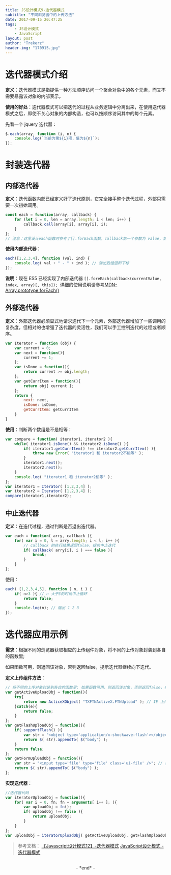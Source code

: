 ```yaml
---
title: JS设计模式9-迭代器模式
subtitle: "不同浏览器中的上传方法"
date: 2017-09-15 20:47:25
tags: 
	- JS设计模式
	- JavaScript
layout: post
author: "Trekerz"
header-img: "170915.jpg"
---
```


# **迭代器模式介绍**

**定义**：迭代器模式是指提供一种方法顺序访问一个聚合对象中的各个元素，而又不需要暴露该对象的内部表示。

**使用的好处**：迭代器模式可以把迭代的过程从业务逻辑中分离出来，在使用迭代器模式之后，即使不关心对象的内部构造，也可以按顺序访问其中的每个元素。

先看一个 jquery 迭代器：

```js
$.each(array, function (i, n) {
	console.log(`当前为第${i}项，值为${n}`);
});
```

# **封装迭代器**

## **内部迭代器**

**定义**：迭代函数内部已经定义好了迭代原则，它完全接手整个迭代过程，外部只需要一次初始调用。

```js
const each = function(array, callback) {
	for (let i = 0, len = array.length; i < len; i++) {
		callback.call(array[i], array[i], i); 
	}
};
// 注意：这里设计each函数时参考了[].forEach函数，callback第一个参数为 value，第二个参数为 index。
```

**使用内部迭代器**：

```js
each([1,2,3,4], function (val, ind) {
	console.log( val + " - " + ind ); // 输出数组值和下标
});
```

**说明**：现在 ES5 已经实现了内部迭代器 `[].foreEach(callback(currentValue, index, array)[, this]); `详细的使用说明请参考[MDN-Array.prototype.forEach()](https://developer.mozilla.org/zh-CN/docs/Web/JavaScript/Reference/Global_Objects/Array/forEach)

## **外部迭代器**

**定义**：外部迭代器必须显式地请求迭代下一个元素，外部迭代器增加了一些调用的复杂度，但相对的也增强了迭代器的灵活性，我们可以手工控制迭代的过程或者顺序。

```js
var Iterator = function (obj) {
	var current = 0;
	var next = function(){
		current += 1;
	};
	var isDone = function(){
		return current >= obj.length;
	};
	var getCurrItem = function(){
		return obj[ current ];
	};
	return {
		next: next,
		isDone: isDone,
		getCurrItem: getCurrItem
	}
}
```

**使用**：判断两个数组是不是相等：

```js
var compare = function( iterator1, iterator2 ){
	while( iterator1.isDone() && iterator2.isDone() ){
		if( iterator1.getCurrItem() !== iterator2.getCurrItem() ){
			throw new Error( "iterator1 和 iterator2不相等" );
		}
		iterator1.next();
		iterator2.next();
	}
	console.log( "iterator1 和 iterator2相等" );
};
var iterator1 = Iterator( [1,2,3,4] );
var iterator2 = Iterator( [1,2,3,4] );
compare(iterator1,iterator2);
```

## **中止迭代器**

**定义**：在迭代过程，通过判断是否退出迭代器。

```js
var each = function( arry, callback ){
	for( var i = 0, l = arry.length; i < l; i++ ){
		// callback 的执行结果返回false，提前中止迭代
		if( callback( arry[i], i ) === false ){
			break;
		}
	}
};
```

使用：

```js
each( [1,2,3,4,5], function ( n, i ) {
	if( n>3 ){ // n 大于3的时候中止循环
		return false;
	}
	console.log(n); // 输出 1 2 3
});
```

# 迭代器应用示例

**需求**：根据不同的浏览器获取相应的上传组件对象，将不同的上传对象封装到各自的函数里; 

如果函数可用，则返回该对象，否则返回false，提示迭代器继续向下迭代。

**定义上传组件方法**：

```js
// 将不同的上传对象封装到各自的函数里; 如果函数可用，则返回该对象，否则返回false，提示迭代器继续
var getActiveUploadObj = function(){
	try{
		return new ActiceXObject( "TXFTNActiveX.FTNUpload" ); // IE 上传控件
	}catch(e){
		return false;
	}
};
var getFlashUploadObj = function(){
	if( supportFlash() ){
		var str = "<object type='application/x-shockwave-flash'></object>";
		return $( str).appendTo( $("body") );
	}
	return false;
};
var getFormUpl0adObj = function(){
	var str = "<input type='file' type='file' class='ui-file' />"; // 表单上传
	return $( str).appendTo( $("body") );
};
```

**实现迭代器**：

```js
//迭代器代码
var iteratorUploadObj = function(){
	for( var i = 0, fn; fn = arguments[ i++ ]; ){
		var uploadObj = fn();
		if( uploadObj !== false ){
			return uploadObj;
		}
	}
};
var uploadObj = iteratorUploadObj( getActiveUploadObj, getFlashUploadObj, getFormUpl0adObj );
```



> 参考文档：
> [【Javascript设计模式12】-迭代器模式](http://www.alloyteam.com/2012/10/commonly-javascript-design-patterns-iterator-mode/)
> [JavaScript设计模式 - 迭代器模式](http://www.cnblogs.com/Medeor/p/5017879.html)

<br/>

<center>-&nbsp;*end*&nbsp;-</center>

<br/>